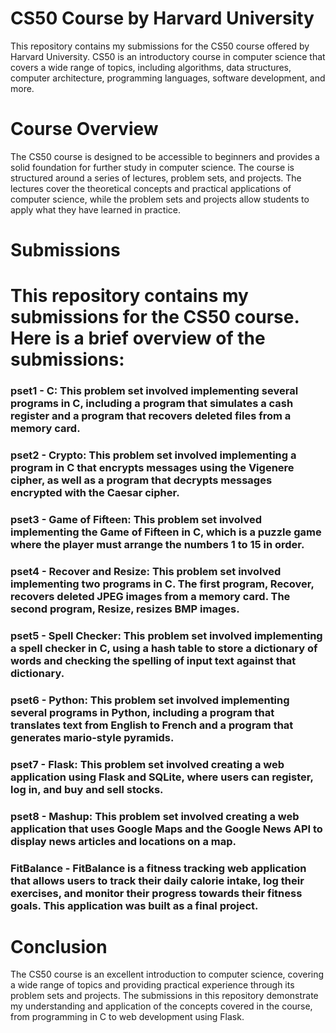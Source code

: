 # CS50 Course by Harvard University
This repository contains my submissions for the CS50 course offered by Harvard University. CS50 is an introductory course in computer science that covers a wide range of topics, including algorithms, data structures, computer architecture, programming languages, software development, and more.

# Course Overview
The CS50 course is designed to be accessible to beginners and provides a solid foundation for further study in computer science. The course is structured around a series of lectures, problem sets, and projects. The lectures cover the theoretical concepts and practical applications of computer science, while the problem sets and projects allow students to apply what they have learned in practice.

# Submissions
# This repository contains my submissions for the CS50 course. Here is a brief overview of the submissions:

### pset1 - C: This problem set involved implementing several programs in C, including a program that simulates a cash register and a program that recovers deleted files from a memory card.

### pset2 - Crypto: This problem set involved implementing a program in C that encrypts messages using the Vigenere cipher, as well as a program that decrypts messages encrypted with the Caesar cipher.

### pset3 - Game of Fifteen: This problem set involved implementing the Game of Fifteen in C, which is a puzzle game where the player must arrange the numbers 1 to 15 in order.

### pset4 - Recover and Resize: This problem set involved implementing two programs in C. The first program, Recover, recovers deleted JPEG images from a memory card. The second program, Resize, resizes BMP images.

### pset5 - Spell Checker: This problem set involved implementing a spell checker in C, using a hash table to store a dictionary of words and checking the spelling of input text against that dictionary.

### pset6 - Python: This problem set involved implementing several programs in Python, including a program that translates text from English to French and a program that generates mario-style pyramids.

### pset7 - Flask: This problem set involved creating a web application using Flask and SQLite, where users can register, log in, and buy and sell stocks.

### pset8 - Mashup: This problem set involved creating a web application that uses Google Maps and the Google News API to display news articles and locations on a map.

### FitBalance - FitBalance is a fitness tracking web application that allows users to track their daily calorie intake, log their exercises, and monitor their progress towards their fitness goals. This application was built as a final project.
# Conclusion
The CS50 course is an excellent introduction to computer science, covering a wide range of topics and providing practical experience through its problem sets and projects. The submissions in this repository demonstrate my understanding and application of the concepts covered in the course, from programming in C to web development using Flask.
